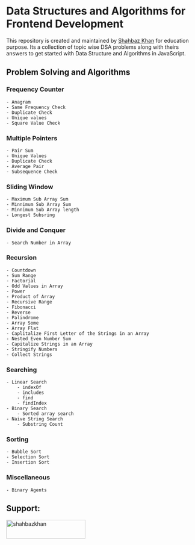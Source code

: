 # Data Structures and Algorithms for Frontend Development

This repository is created and maintained by [Shahbaz Khan](https://www.shahbazkhan.in) for education purpose.
Its a collection of topic wise DSA problems  along with theirs answers to get started with Data Structure and Algorithms in JavaScript.

## Problem Solving and Algorithms
### Frequency Counter
    - Anagram
    - Same Frequency Check
    - Duplicate Check
    - Unique values
    - Square Value Check
### Multiple Pointers
    - Pair Sum
    - Unique Values
    - Duplicate Check
    - Average Pair
    - Subsequence Check
### Sliding Window
    - Maximum Sub Array Sum
    - Minnimum Sub Array Sum
    - Minnimum Sub Array length
    - Longest Subsring
### Divide and Conquer
    - Search Number in Array 
### Recursion
    - Countdown
    - Sum Range
    - Factorial
    - Odd Values in Array
    - Power
    - Product of Array
    - Recursive Range
    - Fibonacci
    - Reverse
    - Palindrome
    - Array Some
    - Array Flat
    - Caplitalize First Letter of the Strings in an Array
    - Nested Even Number Sum
    - Capitalize Strings in an Array
    - Stringify Numbers
    - Collect Strings
### Searching
    - Linear Search
        - indexOf
        - includes
        - find
        - findIndex
    - Binary Search
        - Sorted array search
    - Naive String Search
        - Substring Count
### Sorting
    - Bubble Sort
    - Selection Sort
    - Insertion Sort

### Miscellaneous
    - Binary Agents
## Support:
<p><a href="https://www.buymeacoffee.com/shahbazkhan"> <img align="left" src="https://cdn.buymeacoffee.com/buttons/v2/default-yellow.png" height="50" width="210" alt="shahbazkhan" /></a></p><br><br>